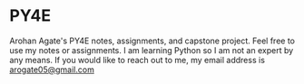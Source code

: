 # PY4E
Arohan Agate's PY4E notes, assignments, and capstone project.
Feel free to use my notes or assignments.
I am learning Python so I am not an expert by any means.
If you would like to reach out to me, my email address is arogate05@gmail.com

